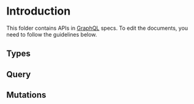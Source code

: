 # Introduction

This folder contains APIs in [GraphQL](https://graphql.org) specs. To edit the documents, you need to follow the guidelines below. 

## Types

## Query

## Mutations